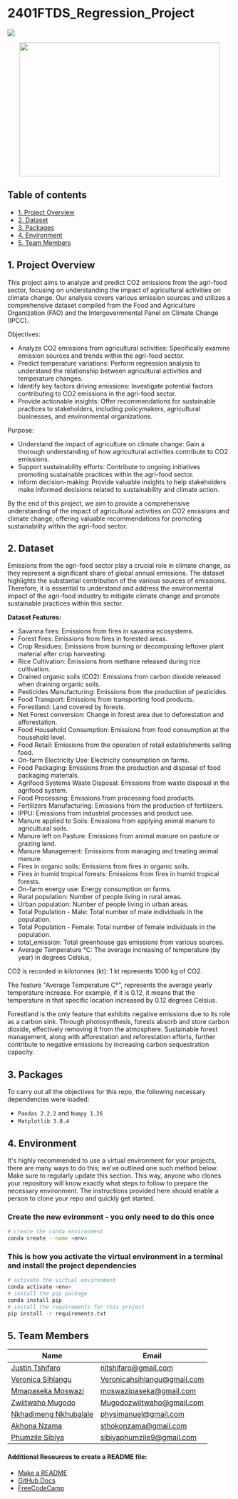 # 2401FTDS_Regression_Project

![](https://img.shields.io/badge/Python-3776AB.svg?style=for-the-badge&logo=Python&logoColor=white)

<div id="main image" align="center">
  <img src="https://github.com/marcmarais/2401FTDS_Regression_Project/blob/main/agri_image.png" width="450" height="300" alt=""/>
</div>

## Table of contents
* [1. Project Overview](#project-description)
* [2. Dataset](#dataset)
* [3. Packages](#packages)
* [4. Environment](#environment)
* [5. Team Members](#team-members)

## 1. Project Overview <a class="anchor" id="project-description"></a>
This project aims to analyze and predict CO2 emissions from the agri-food sector, focusing on understanding the impact of agricultural activities on climate change. Our analysis covers various emission sources and utilizes a comprehensive dataset compiled from the Food and Agriculture Organization (FAO) and the Intergovernmental Panel on Climate Change (IPCC).

Objectives:
- Analyze CO2 emissions from agricultural activities: Specifically examine emission sources and trends within the agri-food sector.
- Predict temperature variations: Perform regression analysis to understand the relationship between agricultural activities and temperature changes.
- Identify key factors driving emissions: Investigate potential factors contributing to CO2 emissions in the agri-food sector.
- Provide actionable insights: Offer recommendations for sustainable practices to stakeholders, including policymakers, agricultural businesses, and environmental organizations.
  
Purpose:
- Understand the impact of agriculture on climate change: Gain a thorough understanding of how agricultural activities contribute to CO2 emissions.
- Support sustainability efforts: Contribute to ongoing initiatives promoting sustainable practices within the agri-food sector.
- Inform decision-making: Provide valuable insights to help stakeholders make informed decisions related to sustainability and climate action.
  
By the end of this project, we aim to provide a comprehensive understanding of the impact of agricultural activities on CO2 emissions and climate change, offering valuable recommendations for promoting sustainability within the agri-food sector.

## 2. Dataset <a class="anchor" id="dataset"></a>
Emissions from the agri-food sector play a crucial role in climate change, as they represent a significant share of global annual emissions. The dataset highlights the substantial contribution of the various sources of emissions. Therefore, it is essential to understand and address the environmental impact of the agri-food industry to mitigate climate change and promote sustainable practices within this sector.

**Dataset Features:**
- Savanna fires: Emissions from fires in savanna ecosystems.
- Forest fires: Emissions from fires in forested areas.
- Crop Residues: Emissions from burning or decomposing leftover plant material after crop harvesting.
- Rice Cultivation: Emissions from methane released during rice cultivation.
- Drained organic soils (CO2): Emissions from carbon dioxide released when draining organic soils.
- Pesticides Manufacturing: Emissions from the production of pesticides.
- Food Transport: Emissions from transporting food products.
- Forestland: Land covered by forests.
- Net Forest conversion: Change in forest area due to deforestation and afforestation.
- Food Household Consumption: Emissions from food consumption at the household level.
- Food Retail: Emissions from the operation of retail establishments selling food.
- On-farm Electricity Use: Electricity consumption on farms.
- Food Packaging: Emissions from the production and disposal of food packaging materials.
- Agrifood Systems Waste Disposal: Emissions from waste disposal in the agrifood system.
- Food Processing: Emissions from processing food products.
- Fertilizers Manufacturing: Emissions from the production of fertilizers.
- IPPU: Emissions from industrial processes and product use.
- Manure applied to Soils: Emissions from applying animal manure to agricultural soils.
- Manure left on Pasture: Emissions from animal manure on pasture or grazing land.
- Manure Management: Emissions from managing and treating animal manure.
- Fires in organic soils: Emissions from fires in organic soils.
- Fires in humid tropical forests: Emissions from fires in humid tropical forests.
- On-farm energy use: Energy consumption on farms.
- Rural population: Number of people living in rural areas.
- Urban population: Number of people living in urban areas.
- Total Population - Male: Total number of male individuals in the population.
- Total Population - Female: Total number of female individuals in the population.
- total_emission: Total greenhouse gas emissions from various sources.
- Average Temperature °C: The average increasing of temperature (by year) in degrees Celsius,
 

CO2 is recorded in kilotonnes (kt): 1 kt represents 1000 kg of CO2.

The feature "Average Temperature C°", represents the average yearly temperature increase. For example, if it is 0.12, it means that the temperature in that specific location increased by 0.12 degrees Celsius.

Forestland is the only feature that exhibits negative emissions due to its role as a carbon sink. Through photosynthesis, forests absorb and store carbon dioxide, effectively removing it from the atmosphere. Sustainable forest management, along with afforestation and reforestation efforts, further contribute to negative emissions by increasing carbon sequestration capacity.

## 3. Packages <a class="anchor" id="packages"></a>

To carry out all the objectives for this repo, the following necessary dependencies were loaded:
+ `Pandas 2.2.2` and `Numpy 1.26`
+ `Matplotlib 3.8.4`
 

## 4. Environment <a class="anchor" id="environment"></a>

It's highly recommended to use a virtual environment for your projects, there are many ways to do this; we've outlined one such method below. Make sure to regularly update this section. This way, anyone who clones your repository will know exactly what steps to follow to prepare the necessary environment. The instructions provided here should enable a person to clone your repo and quickly get started.

### Create the new evironment - you only need to do this once

```bash
# create the conda environment
conda create --name <env>
```

### This is how you activate the virtual environment in a terminal and install the project dependencies

```bash
# activate the virtual environment
conda activate <env>
# install the pip package
conda install pip
# install the requirements for this project
pip install -r requirements.txt
```

## 5. Team Members<a class="anchor" id="team-members"></a>

| Name                                                                                        |  Email              
|---------------------------------------------------------------------------------------------|--------------------             
| [Justin Tshifaro](https://github.com/justin9503)                                                | njtshifaro@gmail.com
| [Veronica Sihlangu](https://github.com/Sihlangu01)                                                                               | Veronicahsihlangu@gmail.com
| [Mmapaseka Moswazi](https://github.com/)                                                                            | moswazipaseka@gmail.com
| [Zwiitwaho Mugodo](https://github.com/ZweeteeM)                                                | Mugodozwiitwaho@gmail.com
| [Nkhadimeng Nkhubalale](https://github.com/)                                                | physimanuel@gmail.com
| [Akhona Nzama](https://github.com/)                                                | sthokonzama@gmail.com
| [Phumzile Sibiya](https://github.com/PHUMZILE)                                                | sibiyaphumzile9@gmail.com




#### Additional Resources to create a README file:
- [Make a README](https://www.makeareadme.com/)
- [GitHub Docs](https://docs.github.com/en/repositories/managing-your-repositorys-settings-and-features/customizing-your-repository/about-readmes)
- [FreeCodeCamp](https://www.freecodecamp.org/news/how-to-write-a-good-readme-file/)
